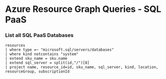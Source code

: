 # Azure Resource Graph Queries - SQL PaaS

### List all SQL PaaS Databases

```OQL
resources
| where type =~ "microsoft.sql/servers/databases"
| where kind notcontains "system"
| extend sku_name = sku.name
| extend sql_server = split(id,"/")[8]
| project name, resource_id=id, sku_name, sql_server, kind, location, resourceGroup, subscriptionId
```
